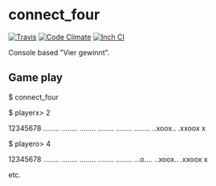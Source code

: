 [travis]: https://travis-ci.org/renao/connect_four
[travis-badge]: https://travis-ci.org/renao/connect_four.svg?branch=master
[inch-badge]: http://inch-ci.org/github/renao/connect_four.svg?branch=master
[inch-url]: http://inch-ci.org/github/renao/connect_four
[code-climate-badge]: https://codeclimate.com/github/renao/connect_four/badges/gpa.svg
[code-climate-url]: https://codeclimate.com/github/renao/connect_four
# connect_four

[![Travis][travis-badge]][travis]
[![Code Climate][code-climate-badge]][code-climate-url]
[![Inch CI][inch-badge]][inch-url]

Console based "Vier gewinnt".

## Game play

 $ connect_four

$ playerx> 2

 12345678
 ........
 ........
 ........
 ........
 ........
 ........
 ..xoox..
 .xxoox x


$ playero> 4

 12345678
 ........
 ........
 ........
 ........
 ........
 ...o....
 ..xoox..
 .xxoox x
 
etc.
